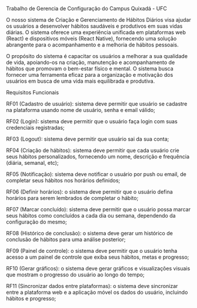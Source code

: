 Trabalho de Gerencia de Configuração do Campus Quixadá - UFC

O nosso sistema de Criação e Gerenciamento de Hábitos Diários visa ajudar os usuários a desenvolver hábitos saudáveis e produtivos em suas vidas diárias. O sistema oferece uma experiência unificada em plataformas web (React) e dispositivos móveis (React Native), fornecendo uma solução abrangente para o acompanhamento e a melhoria de hábitos pessoais.

O propósito do sistema é capacitar os usuários a melhorar a sua qualidade de vida, apoiando-os na criação, manutenção e acompanhamento de hábitos que promovam o bem-estar físico e mental. O sistema busca fornecer uma ferramenta eficaz para a organização e motivação dos usuários em busca de uma vida mais equilibrada e produtiva.

Requisitos Funcionais

RF01 (Cadastro de usuário): sistema deve permitir que usuário se cadastre na plataforma usando nome de usuário, senha e email válido;

RF02 (Login): sistema deve permitir que o usuário faça login com suas credenciais registradas;

RF03 (Logout): sistema deve permitir que usuário sai da sua conta;

RF04 (Criação de hábitos): sistema deve permitir que cada usuário crie seus hábitos personalizados, fornecendo um nome, descrição e frequência (diária, semanal, etc);

RF05 (Notificação): sistema deve notificar o usuário por push ou email, de completar seus hábitos nos horários definidos;

RF06 (Definir horários): o sistema deve permitir que o usuário defina horários para serem lembrados de completar o hábito;

RF07 (Marcar concluído): sistema deve permitir que o usuário possa marcar seus hábitos como concluídos a cada dia ou semana, dependendo da configuração do mesmo;

RF08 (Histórico de conclusão): o sistema deve gerar um histórico de conclusão de hábitos para uma análise posterior;

RF09 (Painel de controle): o sistema deve permitir que o usuário tenha acesso a um painel de controle que exiba seus hábitos, metas e progresso;

RF10 (Gerar gráficos): o sistema deve gerar gráficos e visualizações visuais que mostram o progresso do usuário ao longo do tempo;

RF11 (Sincronizar dados entre plataformas): o sistema deve sincronizar entre a plataforma web e a aplicação móvel os dados do usuário, incluindo hábitos e progresso;



